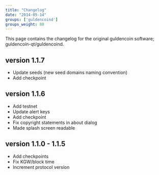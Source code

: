 ```yaml
---
title: "Changelog"
date: "2014-05-14"
groups: ['guldencoind']
groups_weight: 80
---
```


This page contains the changelog for the original guldencoin software; guldencoin-qt/guldencoind.

## version 1.1.7
 - Update seeds (new seed domains naming convention)
 - Add checkpoint

## version 1.1.6
 - Add testnet
 - Update alert keys
 - Add checkpoint
 - Fix copyright statements in about dialog
 - Made splash screen readable

## version 1.1.0 - 1.1.5
 - Add checkpoints
 - Fix KGW/block time
 - Increment protocol version
